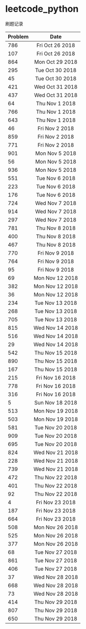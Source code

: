 # leetcode_python
刷题记录


| Problem  |      Date     |
|----------|:-------------:|
|786|Fri Oct 26 2018|
|107|Fri Oct 26 2018|
|864|Mon Oct 29 2018|
|295|Tue Oct 30 2018|
|45|Tue Oct 30 2018|
|421|Wed Oct 31 2018|
|437|Wed Oct 31 2018|
|64|Thu Nov  1 2018|
|766|Thu Nov  1 2018|
|643|Thu Nov  1 2018|
|46|Fri Nov  2 2018|
|859|Fri Nov  2 2018|
|771|Fri Nov  2 2018|
|901|Mon Nov  5 2018|
|56|Mon Nov  5 2018|
|936|Mon Nov  5 2018|
|551|Tue Nov  6 2018|
|223|Tue Nov  6 2018|
|176|Tue Nov  6 2018|
|724|Wed Nov  7 2018|
|914|Wed Nov  7 2018|
|297|Wed Nov  7 2018|
|781|Thu Nov  8 2018|
|400|Thu Nov  8 2018|
|467|Thu Nov  8 2018|
|770|Fri Nov  9 2018|
|764|Fri Nov  9 2018|
|95|Fri Nov  9 2018|
|69|Mon Nov 12 2018|
|382|Mon Nov 12 2018|
|36|Mon Nov 12 2018|
|234|Tue Nov 13 2018|
|268|Tue Nov 13 2018|
|705|Tue Nov 13 2018|
|815|Wed Nov 14 2018|
|516|Wed Nov 14 2018|
|29|Wed Nov 14 2018|
|542|Thu Nov 15 2018|
|890|Thu Nov 15 2018|
|167|Thu Nov 15 2018|
|215|Fri Nov 16 2018|
|778|Fri Nov 16 2018|
|316|Fri Nov 16 2018|
|5|Sun Nov 18 2018|
|513|Mon Nov 19 2018|
|503|Mon Nov 19 2018|
|581|Tue Nov 20 2018|
|909|Tue Nov 20 2018|
|695|Tue Nov 20 2018|
|824|Wed Nov 21 2018|
|228|Wed Nov 21 2018|
|739|Wed Nov 21 2018|
|472|Thu Nov 22 2018|
|401|Thu Nov 22 2018|
|92|Thu Nov 22 2018|
|4|Fri Nov 23 2018|
|187|Fri Nov 23 2018|
|664|Fri Nov 23 2018|
|508|Mon Nov 26 2018|
|525|Mon Nov 26 2018|
|377|Mon Nov 26 2018|
|68|Tue Nov 27 2018|
|861|Tue Nov 27 2018|
|406|Tue Nov 27 2018|
|37|Wed Nov 28 2018|
|668|Wed Nov 28 2018|
|73|Wed Nov 28 2018|
|414|Thu Nov 29 2018|
|807|Thu Nov 29 2018|
|650|Thu Nov 29 2018|
